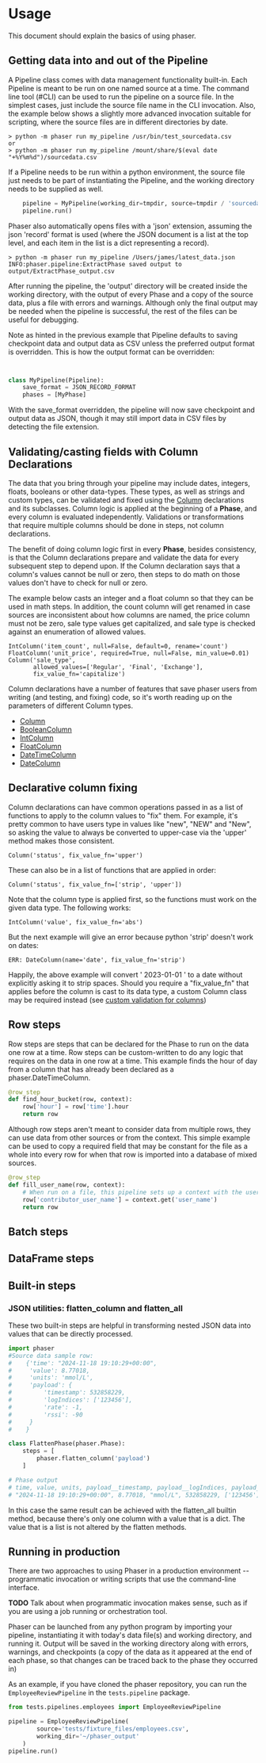 # Usage

This document should explain the basics of using phaser.

## Getting data into and out of the Pipeline

A Pipeline class comes with data management functionality built-in.  Each Pipeline is meant to be run on one
named source at a time.  The command line tool (#CLI) can be used to run the pipeline on a source file. In the 
simplest cases, just include the source file name in the CLI invocation.  Also, the example below shows a 
slightly more advanced invocation suitable for scripting, where the source files are in different directories by date.

```
> python -m phaser run my_pipeline /usr/bin/test_sourcedata.csv
or 
> python -m phaser run my_pipeline /mount/share/$(eval date "+%Y%m%d")/sourcedata.csv
```

If a Pipeline needs to be run within a python environment, the source file just needs to be part of instantiating
the Pipeline, and the working directory needs to be supplied as well.

```python
    pipeline = MyPipeline(working_dir=tmpdir, source=tmpdir / 'sourcedata.csv')
    pipeline.run()
```


Phaser also automatically opens files with a 'json' extension, assuming the json 'record' format is used (where
the JSON document is a list at the top level, and each item in the list is a dict representing a record).  

```
> python -m phaser run my_pipeline /Users/james/latest_data.json
INFO:phaser.pipeline:ExtractPhase saved output to output/ExtractPhase_output.csv
```

After running the pipeline, the 'output' directory will be created inside the working directory,  with the output of 
every Phase and a copy of the source data, plus a file with errors and warnings.  Although only the final output may 
be needed when the pipeline is successful, the rest of the files can be useful for debugging.  

Note as hinted in the previous example that Pipeline defaults to saving checkpoint data and output data as CSV unless 
the preferred output format is overridden.  This is how the output format can be overridden:

```python


class MyPipeline(Pipeline):
    save_format = JSON_RECORD_FORMAT
    phases = [MyPhase]

```

With the save_format overridden, the pipeline will now save checkpoint and output data as JSON, though it may still
import data in CSV files by detecting the file extension.

## Validating/casting fields with Column Declarations

The data that you bring through your pipeline may include dates, integers, floats, booleans or other data-types.
These types, as well as strings and custom types, can be validated and fixed using the [Column](#Column) declarations
and its subclasses.
Column logic is applied at the beginning of a __Phase__, and every column is evaluated independently.  Validations or
transformations that require multiple columns should be done in steps, not column declarations.

The benefit of doing column logic first in every __Phase__, besides consistency, is that the Column
declarations prepare and validate the data for every subsequent step to depend upon.  If the Column
declaration says that a column's values cannot be null or zero, then steps to do math on those values don't have
to check for null or zero.

The example below casts an integer and a float column so
that they can be used in math steps.   In addition, the count column will get renamed in case sources
are inconsistent about how columns are named, the price column must not be zero, sale type values get capitalized, 
and sale type is checked against an enumeration of allowed values.

```
IntColumn('item_count', null=False, default=0, rename='count')
FloatColumn('unit_price', required=True, null=False, min_value=0.01)
Column('sale_type', 
       allowed_values=['Regular', 'Final', 'Exchange'], 
       fix_value_fn='capitalize')
```

Column declarations have a number of features that save phaser users from writing (and testing, and fixing) code, 
so it's worth reading up on the parameters of different Column types.

* [Column](#Column)
* [BooleanColumn](#BooleanColumn)
* [IntColumn](#IntColumn)
* [FloatColumn](#FloatColumn)
* [DateTimeColumn](#DateTimeColumn)
* [DateColumn](#DateColumn)


## Declarative column fixing

Column declarations can have common operations passed in as a list of functions to apply to the column values
to "fix" them.  For example, it's pretty common to have users type in values like "new", "NEW" and "New",
so asking the value to always be converted to upper-case via the 'upper' method makes those consistent.

```
Column('status', fix_value_fn='upper')
```

These can also be in a list of functions that are applied in order:

```
Column('status', fix_value_fn=['strip', 'upper'])
```

Note that the column type is applied first, so the functions must work on the given data type.  The following works:

```
IntColumn('value', fix_value_fn='abs')
```

But the next example will give an error because python 'strip' doesn't work on dates:

```
ERR: DateColumn(name='date', fix_value_fn='strip')
```

Happily, the above example will convert ' 2023-01-01 '  to a date without explicitly asking it to strip spaces.
Should you require a "fix_value_fn" that applies before the column is cast to its data type, a custom Column class
may be required instead (see [custom validation for columns](#custom-column-validation))

## Row steps

Row steps are steps that can be declared for the Phase to run on the data one row at a time. Row steps can be 
custom-written to do any logic that requires on the data in one row at a time.  This example finds the hour of day
from a column that has already been declared as a phaser.DateTimeColumn.

```python
@row_step
def find_hour_bucket(row, context):
    row['hour'] = row['time'].hour
    return row

```

Although row steps aren't meant to consider data from multiple rows, they can use data from other sources or from 
the context. This simple example can be used to copy a required field that may be constant for the file as a whole into 
every row for when that row is imported into a database of mixed sources.  

```python
@row_step
def fill_user_name(row, context):
    # When run on a file, this pipeline sets up a context with the user_name of the user who submitted the file   
    row['contributor_user_name'] = context.get('user_name')
    return row
```

## Batch steps

## DataFrame steps

## Built-in steps

### JSON utilities: flatten_column and flatten_all

These two built-in steps are helpful in transforming nested JSON data into values that can be directly processed.

```python
import phaser
#Source data sample row:
#    {'time': "2024-11-18 19:10:29+00:00",
#     'value': 8.77018,
#     'units': 'mmol/L',
#     'payload': {
#         'timestamp': 532858229,
#         'logIndices': ['123456'],
#         'rate': -1,
#         'rssi': -90
#     }
#    }    

class FlattenPhase(phaser.Phase):
    steps = [
        phaser.flatten_column('payload')
    ]

# Phase output
# time, value, units, payload__timestamp, payload__logIndices, payload__rate, payload__rssi
# "2024-11-18 19:10:29+00:00", 8.77018, "mmol/L", 532858229, ['123456'], -1, -90
```

In this case the same result can be achieved with the flatten_all builtin method, because there's only one 
column with a value that is a dict.  The value that is a list is not altered by the flatten methods.

## Running in production

There are two approaches to using Phaser in a production environment --
programmatic invocation or writing scripts that use the command-line interface.

**TODO** Talk about when programmatic invocation makes sense, such as if you are
using a job running or orchestration tool.

Phaser can be launched from any python program by importing your pipeline,
instantiating it with today's data file(s) and working directory, and running
it.  Output will be saved in the working directory along with errors, warnings,
and checkpoints (a copy of the data as it appeared at the end of each phase, so
that changes can be traced back to the phase they occurred in)

As an example, if you have cloned the phaser repository, you can run the
`EmployeeReviewPipeline` in the `tests.pipeline` package.

```python
from tests.pipelines.employees import EmployeeReviewPipeline

pipeline = EmployeeReviewPipeline(
        source='tests/fixture_files/employees.csv',
        working_dir='~/phaser_output'
    )
pipeline.run()
```
